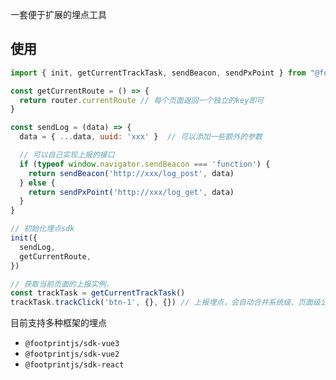 一套便于扩展的埋点工具

## 使用

```js
import { init, getCurrentTrackTask, sendBeacon, sendPxPoint } from "@footprintjs/sdk-core";

const getCurrentRoute = () => {
  return router.currentRoute // 每个页面返回一个独立的key即可
}

const sendLog = (data) => {
  data = { ...data, uuid: 'xxx' }  // 可以添加一些额外的参数

  // 可以自己实现上报的接口
  if (typeof window.navigator.sendBeacon === 'function') {
    return sendBeacon('http://xxx/log_post', data)
  } else {
    return sendPxPoint('http://xxx/log_get', data)
  }
}

// 初始化埋点sdk
init({
  sendLog,
  getCurrentRoute,
})

// 获取当前页面的上报实例，
const trackTask = getCurrentTrackTask()
trackTask.trackClick('btn-1', {}, {}) // 上报埋点，会自动合并系统级、页面级公共参数，这里只需要传事件特定参数即可
```

目前支持多种框架的埋点

* `@footprintjs/sdk-vue3`
* `@footprintjs/sdk-vue2`
* `@footprintjs/sdk-react`
